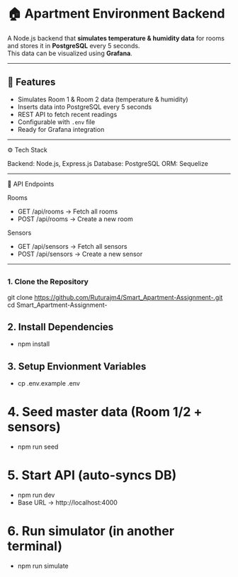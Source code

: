 # 🏠 Apartment Environment Backend

A Node.js backend that **simulates temperature & humidity data** for rooms and stores it in **PostgreSQL** every 5 seconds.  
This data can be visualized using **Grafana**.

---

## 🚀 Features
- Simulates Room 1 & Room 2 data (temperature & humidity)
- Inserts data into PostgreSQL every 5 seconds
- REST API to fetch recent readings
- Configurable with `.env` file
- Ready for Grafana integration

---

⚙️ Tech Stack

Backend: Node.js, Express.js
Database: PostgreSQL
ORM: Sequelize

---

📡 API Endpoints

Rooms

- GET /api/rooms → Fetch all rooms
- POST /api/rooms → Create a new room

Sensors

- GET /api/sensors → Fetch all sensors
- POST /api/sensors → Create a new sensor

---

##

### 1. Clone the Repository

git clone https://github.com/Ruturajm4/Smart_Apartment-Assignment-.git
cd Smart_Apartment-Assignment-


## 2. Install Dependencies

- npm install

## 3. Setup Envionment Variables

- cp .env.example .env
  
# 4. Seed master data (Room 1/2 + sensors)
- npm run seed

# 5. Start API (auto-syncs DB)
- npm run dev
- Base URL → http://localhost:4000

# 6. Run simulator (in another terminal)
- npm run simulate

```
  






